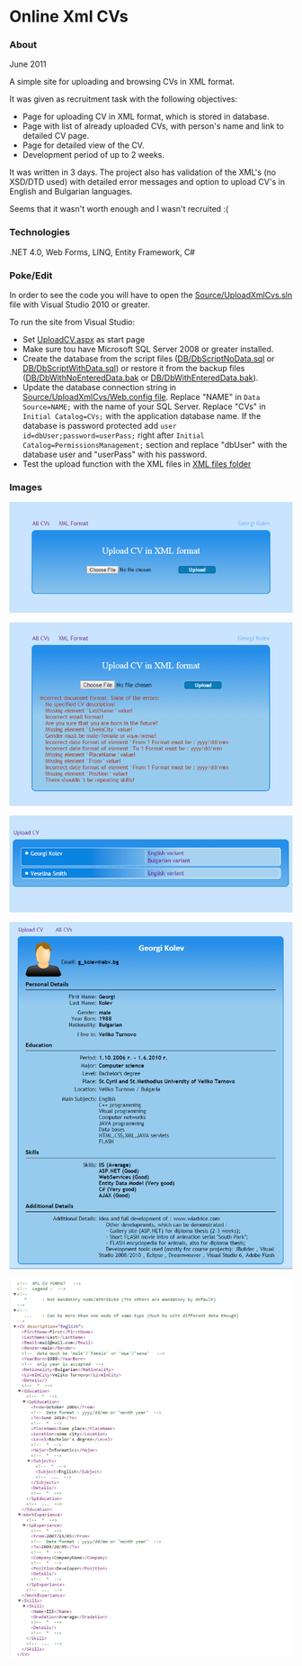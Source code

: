 # Online Xml CVs

### About

June 2011

A simple site for uploading and browsing CVs in XML format.

It was given as recruitment task with the following objectives:
-  Page for uploading CV in XML format, which is stored in database.
-  Page with list of already uploaded CVs, with person's name and link to detailed CV page.
-  Page for detailed view of the CV.
-  Development period of up to 2 weeks.

It was written in 3 days. The project also has validation of the XML's (no XSD/DTD used) with detailed error messages and option to upload CV's in English and Bulgarian languages.

Seems that it wasn't worth enough and I wasn't recruited :(

### Technologies

.NET 4.0, Web Forms, LINQ, Entity Framework, C#

### Poke/Edit

In order to see the code you will have to open the [Source/UploadXmlCvs.sln](https://github.com/raste/OnlineXmlCVs/blob/master/Source/UploadXmlCvs.sln) file with Visual Studio 2010 or greater.

To run the site from Visual Studio: 
- Set [UploadCV.aspx](https://github.com/raste/OnlineXmlCVs/blob/master/Source/UploadXmlCvs/UploadCV.aspx) as start page 
- Make sure tou have Microsoft SQL Server 2008 or greater installed. 
- Create the database from the script files ([DB/DbScriptNoData.sql](https://github.com/raste/OnlineXmlCVs/blob/master/DB/DbScriptNoData.sql) or [DB/DbScriptWithData.sql](https://github.com/raste/OnlineXmlCVs/blob/master/DB/DbScriptWithData.sql)) or restore it from the backup files ([DB/DbWithNoEnteredData.bak](https://github.com/raste/OnlineXmlCVs/blob/master/DB/DbWithNoEnteredData.bak) or [DB/DbWithEnteredData.bak](https://github.com/raste/OnlineXmlCVs/blob/master/DB/DbWithEnteredData.bak)).
- Update the database connection string in [Source/UploadXmlCvs/Web.config file](https://github.com/raste/OnlineXmlCVs/blob/master/Source/UploadXmlCvs/Web.config). Replace "NAME" in `Data Source=NAME;` with the name of your SQL Server. Replace "CVs" in `Initial Catalog=CVs;` with the application database name. If the database is password protected add `user id=dbUser;password=userPass;` right after `Initial Catalog=PermissionsManagement;` section and replace "dbUser" with the database user and "userPass" with his password.
- Test the upload function with the XML files in [XML files folder](https://github.com/raste/OnlineXmlCVs/tree/master/XML%20files) 

### Images

![alt text](https://github.com/raste/OnlineXmlCVs/blob/master/screenshots/Upload.png "Upload screen")

![alt text](https://github.com/raste/OnlineXmlCVs/blob/master/screenshots/Validation.png "Validation")

![alt text](https://github.com/raste/OnlineXmlCVs/blob/master/screenshots/AllCVs.png "Uploaded CVs")

![alt text](https://github.com/raste/OnlineXmlCVs/blob/master/screenshots/CV.png "CV")

![alt text](https://github.com/raste/OnlineXmlCVs/blob/master/screenshots/XMLFormat.png "XML format description")
